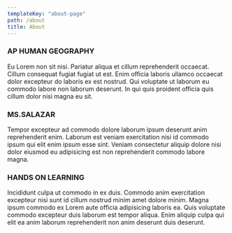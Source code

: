 ```yaml
---
templateKey: "about-page"
path: /about
title: About
---
```


### AP HUMAN GEOGRAPHY

Eu Lorem non sit nisi. Pariatur aliqua et cillum reprehenderit occaecat. Cillum consequat fugiat fugiat ut est. Enim officia laboris ullamco occaecat dolor excepteur do laboris ex est nostrud. Qui voluptate ut laborum eu commodo labore non laborum deserunt. In qui quis proident officia quis cillum dolor nisi magna eu sit.

### MS.SALAZAR

Tempor excepteur ad commodo dolore laborum ipsum deserunt anim reprehenderit enim. Laborum est veniam exercitation nisi id commodo ipsum qui elit enim ipsum esse sint. Veniam consectetur aliquip dolore nisi dolor eiusmod eu adipisicing est non reprehenderit commodo labore magna.

### HANDS ON LEARNING

Incididunt culpa ut commodo in ex duis. Commodo anim exercitation excepteur nisi sunt id cillum nostrud minim amet dolore minim. Magna ipsum commodo ex Lorem aute officia adipisicing laboris ea. Quis voluptate commodo excepteur duis laborum est tempor aliqua. Enim aliquip culpa qui elit ea anim laborum reprehenderit non anim deserunt duis deserunt.
